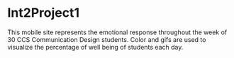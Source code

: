 # Int2Project1

This mobile site represents the emotional response throughout the week of 30 CCS Communication Design students. Color and gifs are used to visualize the percentage of well being of students each day.
